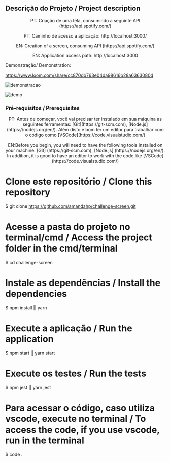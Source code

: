 ## Descrição do Projeto / Project description
<p align="center"> PT: Criação de uma tela, consumindo a seguinte API (https://api.spotify.com/) </p>
<p align="center">PT: Caminho de acesso a aplicação: http://localhost:3000/ </p>
<p align="center"> EN: Creation of a screen, consuming API (https://api.spotify.com/) </p>
<p align="center">EN: Application access path: http://localhost:3000</p>
<p>Demonstração/ Demonstration:</p>

https://www.loom.com/share/cc870db763e04da98616b28a6363080d

![demonstracao](https://i.ibb.co/yhR31ps/Screenshot-from-2021-06-05-14-37-14.png)

![demo](https://i.ibb.co/yPB1Jwn/Screenshot-from-2021-06-05-14-36-49.png)



### Pré-requisitos / Prerequisites
<p align="center"> PT: Antes de começar, você vai precisar ter instalado em sua máquina as seguintes ferramentas:
[Git](https://git-scm.com), [Node.js](https://nodejs.org/en/). 
Além disto é bom ter um editor para trabalhar com o código como [VSCode](https://code.visualstudio.com/)  </p>
<p align="center"> EN:Before you begin, you will need to have the following tools installed on your machine:
[Git] (https://git-scm.com), [Node.js] (https://nodejs.org/en/).
In addition, it is good to have an editor to work with the code like [VSCode] (https://code.visualstudio.com/)
</p>

# Clone este repositório / Clone this repository
$ git clone <https://github.com/amandahp/challenge-screen.git>

# Acesse a pasta do projeto no terminal/cmd / Access the project folder in the  cmd/terminal
$ cd challenge-screen

# Instale as dependências / Install the dependencies
$ npm install || yarn 

# Execute a aplicação / Run the application
$ npm start || yarn start

# Execute os testes / Run the tests
$ npm jest || yarn jest

# Para acessar o código, caso utiliza vscode, execute no terminal / To access the code, if you use vscode, run in the terminal
$ code .
